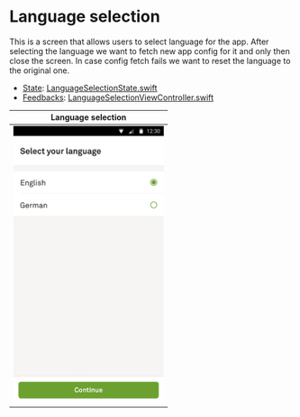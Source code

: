 # Language selection

This is a screen that allows users to select language for the app. After selecting the language we want to fetch new app config for it and only then close the screen. In case config fetch fails we want to reset the language to the original one.

- [State](../../#what-is-a-state): [LanguageSelectionState.swift](LanguageSelectionState.swift)
- [Feedbacks](../../#how-do-i-use-states): [LanguageSelectionViewController.swift](LanguageSelectionViewController.swift)

| Language selection |
| --- |
| <img src="img/selection.png" width=267> |
